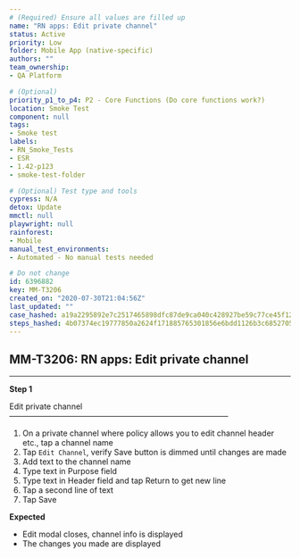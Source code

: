 ```yaml
---
# (Required) Ensure all values are filled up
name: "RN apps: Edit private channel"
status: Active
priority: Low
folder: Mobile App (native-specific)
authors: ""
team_ownership: 
- QA Platform

# (Optional)
priority_p1_to_p4: P2 - Core Functions (Do core functions work?)
location: Smoke Test
component: null
tags: 
- Smoke test
labels: 
- RN_Smoke_Tests
- ESR
- 1.42-p123
- smoke-test-folder

# (Optional) Test type and tools
cypress: N/A
detox: Update
mmctl: null
playwright: null
rainforest: 
- Mobile
manual_test_environments: 
- Automated - No manual tests needed

# Do not change
id: 6396882
key: MM-T3206
created_on: "2020-07-30T21:04:56Z"
last_updated: ""
case_hashed: a19a2295892e7c2517465898dfc87de9ca040c428927be59c77ce45f120777597efb57cf28aff68b2b13428779d58d25
steps_hashed: 4b07374ec19777850a2624f171885765301856e6bdd1126b3c68527051a72c3edf9147e7fdebcbc7ffb8de5593aa29af
---
```


<!-- (Auto-generated) Based on frontmatter's "key" and "name" -->

## MM-T3206: RN apps: Edit private channel

---

**Step 1**

Edit private channel\
————————————————————————————

1. On a private channel where policy allows you to edit channel header etc., tap a channel name
2. Tap `Edit Channel`, verify Save button is dimmed until changes are made
3. Add text to the channel name
4. Type text in Purpose field
5. Type text in Header field and tap Return to get new line
6. Tap a second line of text
7. Tap Save

**Expected**

- Edit modal closes, channel info is displayed
- The changes you made are displayed
